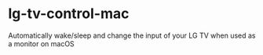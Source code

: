 # lg-tv-control-mac
Automatically wake/sleep and change the input of your LG TV when used as a monitor on macOS
